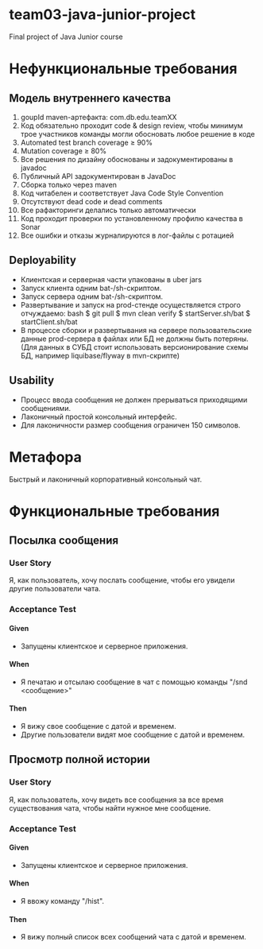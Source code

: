 # team03-java-junior-project
Final project of Java Junior course

# Нефункциональные требования

## Модель внутреннего качества
1. goupId maven-артефакта: com.db.edu.teamXX
2. Код обязательно проходит code & design review, чтобы минимум трое участников команды могли обосновать любое решение в коде
3. Automated test branch coverage ≥ 90%
4. Mutation coverage ≥ 80%
5. Все решения по дизайну обоснованы и задокументированы в javadoc
6. Публичный API задокументирован в JavaDoc
7. Cборка только через maven
8. Код читабелен и соответствует Java Code Style Convention
9. Отсутствуют dead code и dead comments
10. Все рафакторинги делались только автоматически
11. Код проходит проверки по установленному профилю качества в Sonar
12. Все ошибки и отказы журналируются в лог-файлы с ротацией

## Deployability
- Клиентская и серверная части упакованы в uber jars
- Запуск клиента одним bat-/sh-скриптом.
- Запуск сервера одним bat-/sh-скриптом.
- Развертывание и запуск на prod-стенде осуществляется строго отчуждаемо:
bash
$ git pull
$ mvn clean verify
$ startServer.sh/bat
$ startClient.sh/bat
- В процессе сборки и развертывания на сервере пользовательские данные prod-сервера в файлах или БД не должны быть потеряны. (Для данных в СУБД стоит использовать версионирование схемы БД, например liquibase/flyway в mvn-скрипте)

## Usability
- Процесс ввода сообщения не должен прерываться приходящими сообщениями.
- Лаконичный простой консольный интерфейс.
- Для лаконичности размер сообщения ограничен 150 символов. 
# Метафора
Быстрый и лаконичный корпоративный консольный чат.

# Функциональные требования

## Посылка сообщения
### User Story
Я, как пользователь, хочу послать сообщение, чтобы его увидели другие пользователи чата.
### Acceptance Test
#### Given
- Запущены клиентское и серверное приложения.
#### When
- Я печатаю и отсылаю сообщение в чат с помощью команды "/snd <сообщение>"
#### Then
- Я вижу свое сообщение с датой и временем.
- Другие пользователи видят мое сообщение с датой и временем.

## Просмотр полной истории
### User Story
Я, как пользователь, хочу видеть все сообщения за все время существования чата, чтобы найти нужное мне сообщение.
### Acceptance Test
#### Given
- Запущены клиентское и серверное приложения.
#### When
- Я ввожу команду "/hist".
#### Then
- Я вижу полный список всех сообщений чата с датой и временем.
